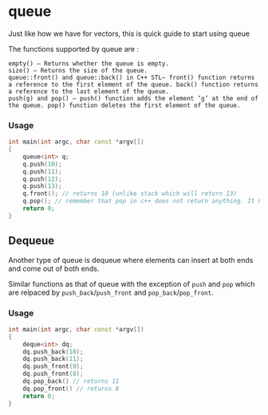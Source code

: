 # queue

Just like how we have for vectors, this is quick guide to start using queue

The functions supported by queue are :

    empty() – Returns whether the queue is empty.
    size() – Returns the size of the queue.
    queue::front() and queue::back() in C++ STL– front() function returns a reference to the first element of the queue. back() function returns a reference to the last element of the queue.
    push(g) and pop() – push() function adds the element ‘g’ at the end of the queue. pop() function deletes the first element of the queue.

### Usage

```cpp
int main(int argc, char const *argv[])
{
    queue<int> q;
    q.push(10);
    q.push(11);
    q.push(12);
    q.push(13);
    q.front(); // returns 10 (unlike stack which will return 13)
    q.pop(); // remember that pop in c++ does not return anything. It has return type void and just kicks the value out of queue. That's it.
    return 0;
}
```


## Dequeue

Another type of queue is dequeue where elements can insert at both ends and come out of both ends.

Similar functions as that of queue with the exception of `push` and `pop` which are relpaced by `push_back`/`push_front` and `pop_back`/`pop_front`.

### Usage

```cpp
int main(int argc, char const *argv[])
{
    deque<int> dq;
    dq.push_back(10);
    dq.push_back(11);
    dq.push_front(9);
    dq.push_front(8);
    dq.pop_back() // returns 11
    dq.pop_front() // returns 8
    return 0;
}
